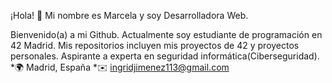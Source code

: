 ¡Hola! 👋 Mi nombre es Marcela y soy Desarrolladora Web.

Bienvenido(a) a mi Github. Actualmente soy estudiante de programación en 42 Madrid. Mis repositorios incluyen mis proyectos de 42 y proyectos personales. Aspirante a experta en seguridad informática(Ciberseguridad).
*🌍 Madrid, España
*✉️ ingridjimenez113@gmail.com

<!--
**MarcelaJI/marcelaji** is a ✨ _special_ ✨ repository because its `README.md` (this file) appears on your GitHub profile.

Here are some ideas to get you started:

- 🔭 I’m currently working on ...
- 🌱 I’m currently learning ...
- 👯 I’m looking to collaborate on ...
- 🤔 I’m looking for help with ...
- 💬 Ask me about ...
- 📫 How to reach me: ...
- 😄 Pronouns: ...
- ⚡ Fun fact: ...
-->
